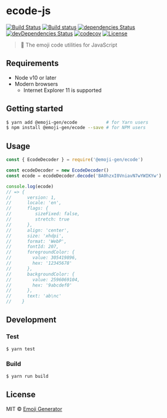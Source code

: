 # ecode-js
[![Build Status](https://travis-ci.org/emoji-gen/ecode-js.svg?branch=master)](https://travis-ci.org/emoji-gen/ecode-js)
[![Build status](https://ci.appveyor.com/api/projects/status/4i9qw1phn1x8jl4c/branch/master?svg=true)](https://ci.appveyor.com/project/pine/ecode-js/branch/master)
[![dependencies Status](https://david-dm.org/emoji-gen/ecode-js/status.svg)](https://david-dm.org/emoji-gen/ecode-js)
[![devDependencies Status](https://david-dm.org/emoji-gen/ecode-js/dev-status.svg)](https://david-dm.org/emoji-gen/ecode-js?type=dev)
[![codecov](https://codecov.io/gh/emoji-gen/ecode-js/branch/master/graph/badge.svg)](https://codecov.io/gh/emoji-gen/ecode-js)
[![License](https://img.shields.io/static/v1?label=License&message=MIT&color=green)](https://opensource.org/licenses/MIT)

> :musical_score: The emoji code utilities for JavaScript


## Requirements
- Node v10 or later
- Modern browsers
  - Internet Explorer 11 is supported

## Getting started

```bash
$ yarn add @emoji-gen/ecode           # for Yarn users
$ npm install @emoji-gen/ecode --save # for NPM users
```

## Usage

```js
const { EcodeDecoder } = require('@emoji-gen/ecode')

const ecodeDecoder = new EcodeDecoder()
const ecode = ecodeDecoder.decode('BA0hzxI0VniavN7wYWIKYw')

console.log(ecode)
// => {
//      version: 1,
//      locale: 'en',
//      flags: {
//         sizeFixed: false,
//         stretch: true
//      },
//      align: 'center',
//      size: 'xhdpi',
//      format: 'WebP',
//      fontId: 207,
//      foregroundColor: {
//        value: 305419896,
//        hex: '12345678'
//      },
//      backgroundColor: {
//        value: 2596069104,
//        hex: '9abcdef0'
//      },
//      text: 'ab\nc'
//    }
```

## Development
### Test

```bash
$ yarn test
```

### Build

```bash
$ yarn run build
```

## License
MIT &copy; [Emoji Generator](https://emoji-gen.ninja)
